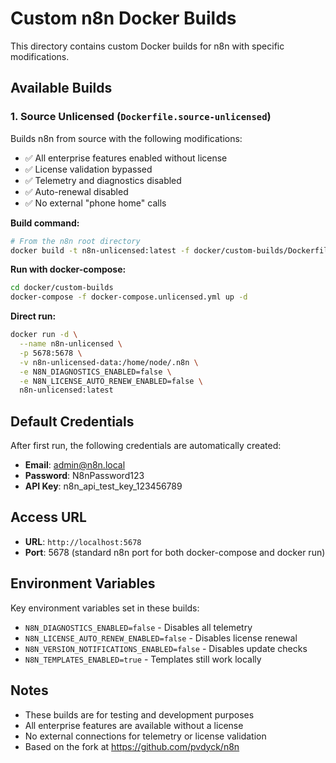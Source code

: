 # Custom n8n Docker Builds

This directory contains custom Docker builds for n8n with specific modifications.

## Available Builds

### 1. Source Unlicensed (`Dockerfile.source-unlicensed`)

Builds n8n from source with the following modifications:
- ✅ All enterprise features enabled without license
- ✅ License validation bypassed
- ✅ Telemetry and diagnostics disabled
- ✅ Auto-renewal disabled
- ✅ No external "phone home" calls

**Build command:**
```bash
# From the n8n root directory
docker build -t n8n-unlicensed:latest -f docker/custom-builds/Dockerfile.source-unlicensed .
```

**Run with docker-compose:**
```bash
cd docker/custom-builds
docker-compose -f docker-compose.unlicensed.yml up -d
```

**Direct run:**
```bash
docker run -d \
  --name n8n-unlicensed \
  -p 5678:5678 \
  -v n8n-unlicensed-data:/home/node/.n8n \
  -e N8N_DIAGNOSTICS_ENABLED=false \
  -e N8N_LICENSE_AUTO_RENEW_ENABLED=false \
  n8n-unlicensed:latest
```

## Default Credentials

After first run, the following credentials are automatically created:
- **Email**: admin@n8n.local
- **Password**: N8nPassword123
- **API Key**: n8n_api_test_key_123456789

## Access URL

- **URL**: `http://localhost:5678`
- **Port**: 5678 (standard n8n port for both docker-compose and docker run)

## Environment Variables

Key environment variables set in these builds:
- `N8N_DIAGNOSTICS_ENABLED=false` - Disables all telemetry
- `N8N_LICENSE_AUTO_RENEW_ENABLED=false` - Disables license renewal
- `N8N_VERSION_NOTIFICATIONS_ENABLED=false` - Disables update checks
- `N8N_TEMPLATES_ENABLED=true` - Templates still work locally

## Notes

- These builds are for testing and development purposes
- All enterprise features are available without a license
- No external connections for telemetry or license validation
- Based on the fork at https://github.com/pvdyck/n8n